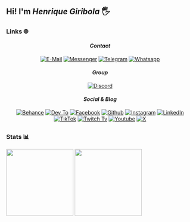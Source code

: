 ## Hi! I'm **_Henrique Giribola_** 🖐️

### Links 🌐

<div align="center">
  
  #### _Contact_
  [![E-Mail](https://img.shields.io/badge/Gmail-D14836?style=for-the-badge&logo=gmail&logoColor=white)](henrique.giribola@gmail.com)
  [![Messenger](https://img.shields.io/badge/Messenger-00B2FF?style=for-the-badge&logo=messenger&logoColor=white)](http://m.me/rick.giribola)
  [![Telegram](https://img.shields.io/badge/Telegram-2CA5E0?style=for-the-badge&logo=telegram&logoColor=white)](http://t.me/henriquegiribola)
  [![Whatsapp](https://img.shields.io/badge/WhatsApp-25D366?style=for-the-badge&logo=whatsapp&logoColor=white)](https://wa.me/5511948003062)
</div>

<div align="center">

  #### _Group_
  [![Discord](https://img.shields.io/badge/Discord-7289DA?style=for-the-badge&logo=discord&logoColor=white)](https://discord.gg/P9Uq4hdzYZ)
</div>

<div align="center">

  #### _Social & Blog_
  [![Behance](https://img.shields.io/badge/-Behance-blue?style=for-the-badge&logo=behance&logoColor=white)](https://www.behance.net/henriqugiribol1)
  [![Dev To](https://img.shields.io/badge/dev.to-0A0A0A?style=for-the-badge&logo=devdotto&logoColor=white)](https://dev.to/henriquegiribola)
  [![Facebook](https://img.shields.io/badge/Facebook-1877F2?style=for-the-badge&logo=facebook&logoColor=white)](https://www.facebook.com/rick.giribola/)
  [![Github](https://img.shields.io/badge/GitHub-100000?style=for-the-badge&logo=github&logoColor=white)](https://github.com/HGiribola)
  [![Instagram](https://img.shields.io/badge/Instagram-E4405F?style=for-the-badge&logo=instagram&logoColor=white)](https://www.instagram.com/giribolahenrique/)
  [![LinkedIn](https://img.shields.io/badge/LinkedIn-0077B5?style=for-the-badge&logo=linkedin&logoColor=white)](https://www.linkedin.com/in/henrique-giribola/)
  [![TikTok](https://img.shields.io/badge/TikTok-000000?style=for-the-badge&logo=tiktok&logoColor=white)](https://www.tiktok.com/@henriquegiribola?_t=8fxhzUIrvAz&_r=1)
  [![Twitch Tv](https://img.shields.io/badge/Twitch-9146FF?style=for-the-badge&logo=twitch&logoColor=white)](https://www.twitch.tv/giribolah)
  [![Youtube](https://img.shields.io/badge/YouTube-FF0000?style=for-the-badge&logo=youtube&logoColor=white)](https://www.youtube.com/channel/UCid6aArlF8-3l3z_cxU5zIA)
  [![X](https://img.shields.io/badge/Twitter-1DA1F2?style=for-the-badge&logo=twitter&logoColor=white)](https://twitter.com/Giribolah)
 
</div>


##


### Stats 📊
<div display="flex">
  <img height="180em" src="https://github-readme-stats.vercel.app/api/top-langs/?username=HGiribola&layout=compact&theme=dark&card_width=400&border_radius=12"/>
  <img height="180em" src="https://github-readme-stats.vercel.app/api?username=HGiribola&show_icons=true&theme=dark&card_width=400&border_radius=12"/>
</div>
